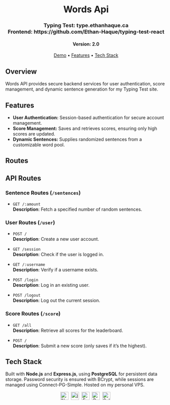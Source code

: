 <h1 align="center">
	Words Api
</h1>

<h3 align="center">
	<b>Typing Test:</b> type.ethanhaque.ca<br>
	<b>Frontend:</b> https://github.com/Ethan-Haque/typing-test-react
</h4>

<h4 align="center">
	Version: 2.0
</h4>

<p align="center">
	<a href="#demo">Demo</a> •
	<a href="#features">Features</a> •
	<a href="#tech-stack">Tech Stack</a>
</p>

## Overview
Words API provides secure backend services for user authentication, score management, and dynamic sentence generation for my Typing Test site.

## Features
* <b>User Authentication:</b> Session-based authentication for secure account management.
* <b>Score Management:</b> Saves and retrieves scores, ensuring only high scores are updated.
* <b>Dynamic Sentences:</b> Supplies randomized sentences from a customizable word pool.

## Routes
## API Routes  

### Sentence Routes (`/sentences`)  
- `GET /:amount`  
  **Description**: Fetch a specified number of random sentences.  

### User Routes (`/user`)  
- `POST /`  
  **Description**: Create a new user account.  

- `GET /session`  
  **Description**: Check if the user is logged in.  

- `GET /:username`  
  **Description**: Verify if a username exists.  

- `POST /login`  
  **Description**: Log in an existing user.  

- `POST /logout`  
  **Description**: Log out the current session.  

### Score Routes (`/score`)  
- `GET /all`  
  **Description**: Retrieve all scores for the leaderboard.  

- `POST /`  
  **Description**: Submit a new score (only saves if it’s the highest).  


## Tech Stack
Built with <b>Node.js</b> and <b>Express.js</b>, using <b>PostgreSQL</b> for persistent data storage.
Password security is ensured with BCrypt, while sessions are managed using Connect-PG-Simple.
Hosted on my personal VPS.

<p align="center">
<img src="https://img.shields.io/badge/Node.js-05122A?style=flat&logo=node.js" alt="Node.js Badge" height="25">&nbsp;
<img src="https://img.shields.io/badge/Javascript-05122A?style=flat&logo=javascript" alt="javascript Badge" height="25">&nbsp;
<img src="https://img.shields.io/badge/Express.js-05122A?logo=Express" alt="Express.js Badge" height="25">&nbsp;
<img src="https://img.shields.io/badge/Postgres-05122A?style=flat&logo=Postgresql" alt="PostgreSQL Badge" height="25">&nbsp;
<img src="https://img.shields.io/badge/Self Hosted-05122A?style=flat" alt="Self Hosted Badge" height="25">&nbsp;
</p>
